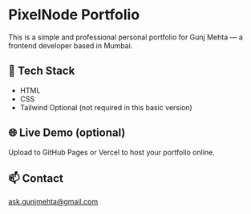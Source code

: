 # PixelNode Portfolio

This is a simple and professional personal portfolio for Gunj Mehta — a frontend developer based in Mumbai.

## 🔧 Tech Stack

- HTML
- CSS
- Tailwind Optional (not required in this basic version)

## 🌐 Live Demo (optional)

Upload to GitHub Pages or Vercel to host your portfolio online.

## 📫 Contact

ask.gunjmehta@gmail.com
